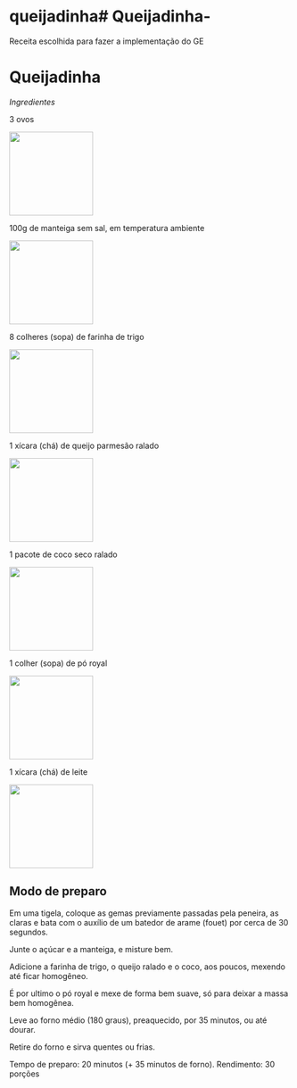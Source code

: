 # queijadinha# Queijadinha-
Receita escolhida para fazer a implementação do GE
<h1>Queijadinha</h1> 
<p><em><stong>Ingredientes</stong></em></p>
<p>3 ovos</p><img src="https://thumbs.dreamstime.com/b/tr%C3%AAs-ovos-de-brown-16869672.jpg" width=150 height="150">
<p>100g  de manteiga sem sal, em temperatura ambiente</p> <img src= https://natuhemporiosaudavel.com/wp-content/uploads/2020/09/Manteiga-ITAMBE-Extra-Sem-Sal-200g.jpg width=150 height="150">
<p>8 colheres (sopa) de farinha de trigo</p> <img src= "https://t2.uc.ltmcdn.com/pt/posts/2/1/6/quanto_equivale_uma_colher_de_sopa_de_farinha_em_gramas_9612_600.webp" width=150 height="150">
<p>1 xícara (chá) de queijo parmesão ralado</p><img src="https://media.soujusto.com.br/products/7896034680133.jpg"   width=150 height="150">
<p>1 pacote de coco seco ralado</p><img src="https://www.paodeacucar.com/img/uploads/1/358/579358.png" width=150 height="150">
<p>1 colher (sopa) de pó royal</p><img src="https://mercadoterra.s3.amazonaws.com/web/media/2020/07/fermento-em-po-royal-100g.png" width=150 height="150">
<p>1 xícara (chá) de leite</p><img src="https://www.pediatraorienta.org.br/wp-content/uploads/2015/07/milk-435295_640.png" width=150 height="150">


<h2>Modo de preparo</h2>

Em uma tigela, coloque as gemas previamente passadas pela peneira, as
claras e bata com o auxílio de um batedor de arame (fouet) por cerca de
30 segundos.

Junte o açúcar e a manteiga, e misture bem.

Adicione a farinha de trigo, o queijo ralado e o coco, aos poucos, mexendo até ficar homogêneo.

É por ultimo o pó royal e mexe de forma bem suave, só para deixar a massa bem homogênea.

Leve ao forno médio (180 graus), preaquecido, por 35 minutos, ou até dourar.

Retire do forno e sirva quentes ou frias.

Tempo de preparo: 20 minutos (+ 35 minutos de forno).
Rendimento: 30 porções
